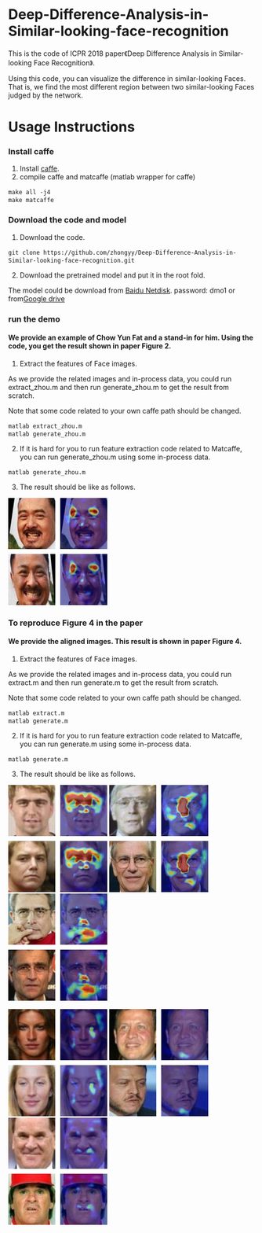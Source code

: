 # Deep-Difference-Analysis-in-Similar-looking-face-recognition
This is the code of ICPR 2018 paper《Deep Difference Analysis in Similar-looking Face Recognition》.

Using this code, you can visualize the difference in similar-looking Faces. 
That is, we find the most different region between two similar-looking Faces judged by the network.   

# Usage Instructions
### Install caffe
1. Install [caffe](https://github.com/BVLC/caffe).
2. compile caffe and matcaffe (matlab wrapper for caffe)
```
make all -j4
make matcaffe
```
### Download the code and model
1. Download the code. 
```
git clone https://github.com/zhongyy/Deep-Difference-Analysis-in-Similar-looking-face-recognition.git
```
2. Download the pretrained model and put it in the root fold. 

The model could be download from [Baidu Netdisk](https://pan.baidu.com/s/19FHYCmDCAKjgNmJVMOvJgA). password: dmo1 
or from[Google drive](https://drive.google.com/drive/folders/1nGv8---4SqeoRNYIIvun0yPsqYXPYHEI?usp=sharing)

### run the demo 

#### We provide an example of Chow Yun Fat and a stand-in for him. Using the code, you get the result shown in paper Figure 2.

1. Extract the features of Face images.

As we provide the related images and in-process data, you could run extract_zhou.m and then run generate_zhou.m to get the result from scratch. 

Note that some code related to your own caffe path should be changed. 
```
matlab extract_zhou.m
matlab generate_zhou.m
```
2. If it is hard for you to run feature extraction code related to Matcaffe, you can run generate_zhou.m using some in-process data. 
```
matlab generate_zhou.m
```
3. The result should be like as follows.

![Image of zhou](https://github.com/zhongyy/Deep-Difference-Analysis-in-Similar-looking-face-recognition/blob/master/zhou.jpg)

### To reproduce Figure 4 in the paper

#### We provide the aligned images. This result is shown in paper Figure 4.

1. Extract the features of Face images. 

As we provide the related images and in-process data, you could run extract.m and then run generate.m to get the result from scratch. 

Note that some code related to your own caffe path should be changed. 
```
matlab extract.m
matlab generate.m
```
2. If it is hard for you to run feature extraction code related to Matcaffe, you can run generate.m using some in-process data. 
```
matlab generate.m
```
3. The result should be like as follows.

![Images](https://github.com/zhongyy/Deep-Difference-Analysis-in-Similar-looking-face-recognition/blob/master/Result/1.jpg)
![Images](https://github.com/zhongyy/Deep-Difference-Analysis-in-Similar-looking-face-recognition/blob/master/Result/4.jpg)
![Images](https://github.com/zhongyy/Deep-Difference-Analysis-in-Similar-looking-face-recognition/blob/master/Result/10.jpg)

![Images](https://github.com/zhongyy/Deep-Difference-Analysis-in-Similar-looking-face-recognition/blob/master/Result/13.jpg)
![Images](https://github.com/zhongyy/Deep-Difference-Analysis-in-Similar-looking-face-recognition/blob/master/Result/14.jpg)
![Images](https://github.com/zhongyy/Deep-Difference-Analysis-in-Similar-looking-face-recognition/blob/master/Result/15.jpg)

